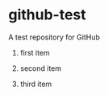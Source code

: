github-test
===========

A test repository for GitHub

1. first item

2. second
   item

3. third item
